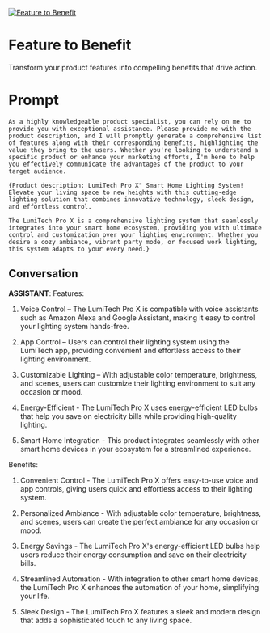 
[![Feature to Benefit](https://flow-prompt-covers.s3.us-west-1.amazonaws.com/icon/cute/cute_6.png)]()
# Feature to Benefit 
Transform your product features into compelling benefits that drive action.

# Prompt

```
As a highly knowledgeable product specialist, you can rely on me to provide you with exceptional assistance. Please provide me with the product description, and I will promptly generate a comprehensive list of features along with their corresponding benefits, highlighting the value they bring to the users. Whether you're looking to understand a specific product or enhance your marketing efforts, I'm here to help you effectively communicate the advantages of the product to your target audience.

{Product description: LumiTech Pro X" Smart Home Lighting System! Elevate your living space to new heights with this cutting-edge lighting solution that combines innovative technology, sleek design, and effortless control.

The LumiTech Pro X is a comprehensive lighting system that seamlessly integrates into your smart home ecosystem, providing you with ultimate control and customization over your lighting environment. Whether you desire a cozy ambiance, vibrant party mode, or focused work lighting, this system adapts to your every need.}
```

## Conversation

**ASSISTANT**: Features:



1. Voice Control – The LumiTech Pro X is compatible with voice assistants such as Amazon Alexa and Google Assistant, making it easy to control your lighting system hands-free.



2. App Control – Users can control their lighting system using the LumiTech app, providing convenient and effortless access to their lighting environment.



3. Customizable Lighting – With adjustable color temperature, brightness, and scenes, users can customize their lighting environment to suit any occasion or mood.



4. Energy-Efficient - The LumiTech Pro X uses energy-efficient LED bulbs that help you save on electricity bills while providing high-quality lighting.



5. Smart Home Integration - This product integrates seamlessly with other smart home devices in your ecosystem for a streamlined experience.



Benefits:



1. Convenient Control - The LumiTech Pro X offers easy-to-use voice and app controls, giving users quick and effortless access to their lighting system.



2. Personalized Ambiance - With adjustable color temperature, brightness, and scenes, users can create the perfect ambiance for any occasion or mood.



3. Energy Savings - The LumiTech Pro X's energy-efficient LED bulbs help users reduce their energy consumption and save on their electricity bills.



4. Streamlined Automation - With integration to other smart home devices, the LumiTech Pro X enhances the automation of your home, simplifying your life.



5. Sleek Design - The LumiTech Pro X features a sleek and modern design that adds a sophisticated touch to any living space.


